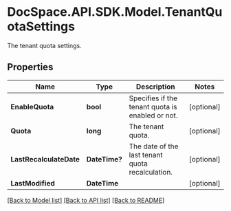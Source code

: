 # DocSpace.API.SDK.Model.TenantQuotaSettings
The tenant quota settings.

## Properties

Name | Type | Description | Notes
------------ | ------------- | ------------- | -------------
**EnableQuota** | **bool** | Specifies if the tenant quota is enabled or not. | [optional] 
**Quota** | **long** | The tenant quota. | [optional] 
**LastRecalculateDate** | **DateTime?** | The date of the last tenant quota recalculation. | [optional] 
**LastModified** | **DateTime** |  | [optional] 

[[Back to Model list]](../README.md#documentation-for-models) [[Back to API list]](../README.md#documentation-for-api-endpoints) [[Back to README]](../README.md)

